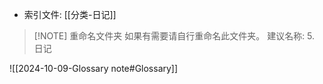 - 索引文件: [[分类-日记]]

> [!NOTE] 重命名文件夹
> 如果有需要请自行重命名此文件夹。
> 建议名称: 5. 日记

![[2024-10-09-Glossary note#Glossary]]
